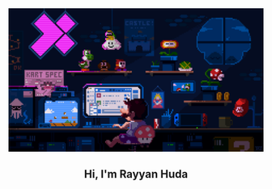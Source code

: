 
<div align="center">
  <img src="https://github.com/rayyanshuda/rayyanshuda/blob/main/github_profile.gif" alt="Banner of a developer sitting in front of a desk" width="700">
</div>

<div align="center">
  <h2>Hi, I'm Rayyan Huda</h2>
</div>
<!--
**rayyanshuda/rayyanshuda** is a ✨ _special_ ✨ repository because its `README.md` (this file) appears on your GitHub profile.

Here are some ideas to get you started:

- 🔭 I’m currently working on ...
- 🌱 I’m currently learning ...
- 👯 I’m looking to collaborate on ...
- 🤔 I’m looking for help with ...
- 💬 Ask me about ...
- 📫 How to reach me: ...
- 😄 Pronouns: ...
- ⚡ Fun fact: ...
-->
